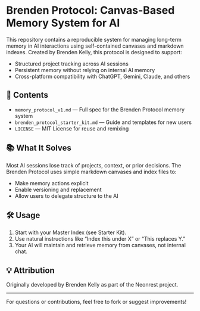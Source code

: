 # Brenden Protocol: Canvas-Based Memory System for AI

This repository contains a reproducible system for managing long-term memory in AI interactions using self-contained canvases and markdown indexes. Created by Brenden Kelly, this protocol is designed to support:

- Structured project tracking across AI sessions
- Persistent memory without relying on internal AI memory
- Cross-platform compatibility with ChatGPT, Gemini, Claude, and others

## 🔧 Contents

- `memory_protocol_v1.md` — Full spec for the Brenden Protocol memory system
- `brenden_protocol_starter_kit.md` — Guide and templates for new users
- `LICENSE` — MIT License for reuse and remixing

## 📚 What It Solves

Most AI sessions lose track of projects, context, or prior decisions. The Brenden Protocol uses simple markdown canvases and index files to:

- Make memory actions explicit
- Enable versioning and replacement
- Allow users to delegate structure to the AI

## 🛠️ Usage

1. Start with your Master Index (see Starter Kit).
2. Use natural instructions like “Index this under X” or “This replaces Y.”
3. Your AI will maintain and retrieve memory from canvases, not internal chat.

## 💡 Attribution

Originally developed by Brenden Kelly as part of the Neonrest project.

---

For questions or contributions, feel free to fork or suggest improvements!
